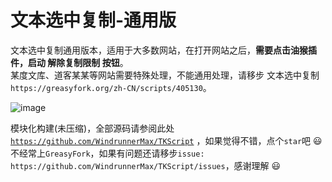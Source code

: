 # 文本选中复制-通用版
文本选中复制通用版本，适用于大多数网站，在打开网站之后，**需要点击油猴插件，启动 解除复制限制 按钮**。  
某度文库、道客某某等网站需要特殊处理，不能通用处理，请移步 文本选中复制 `https://greasyfork.org/zh-CN/scripts/405130`。

![image](https://greasyfork.s3.us-east-2.amazonaws.com/mx79lmbn767d5hkv8z7s2uh18tj2)

模块化构建(未压缩)，全部源码请参阅此处 [`https://github.com/WindrunnerMax/TKScript`](https://github.com/WindrunnerMax/TKScript) ，如果觉得不错，点个`star`吧 😃   
不经常上`GreasyFork`，如果有问题还请移步`issue: https://github.com/WindrunnerMax/TKScript/issues`，感谢理解 😃

